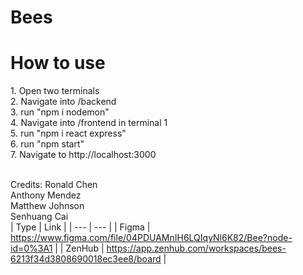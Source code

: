 # Bees

<h1>How to use </h1>
1. Open two terminals
<br/>
2. Navigate into /backend 
<br/>
3. run "npm i nodemon"
<br/>
4. Navigate into /frontend in terminal 1
<br/>
5. run "npm i react express"
<br/>
6. run "npm start"
<br/>
7. Navigate to http://localhost:3000
<br/>
<br/>

Credits:
Ronald Chen
<br/>
Anthony Mendez
<br/>
Matthew Johnson
<br/>
Senhuang Cai
<br/>
| Type | Link |
| --- | --- |
| Figma | https://www.figma.com/file/04PDUAMnIH6LQIqyNl6K82/Bee?node-id=0%3A1 |
| ZenHub | https://app.zenhub.com/workspaces/bees-6213f34d3808690018ec3ee8/board |
